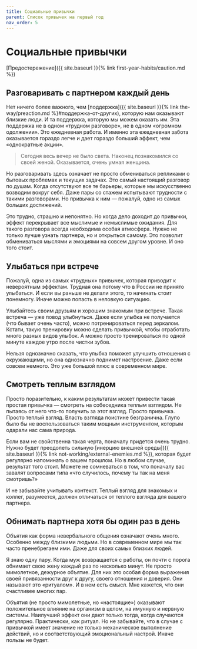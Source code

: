```yaml
---
title: Социальные привычки
parent: Список привычек на первый год
nav_order: 5
---
```


# Социальные привычки

[Предостережение]({{ site.baseurl }}{% link first-year-habits/caution.md %})

## Разговаривать с партнером каждый день

Нет ничего более важного, чем [поддержка]({{ site.baseurl }}{% link
the-way/preaction.md %}#поддержка-от-других), которую нам оказывают
близкие люди. И та поддержка, которую мы можем оказать им. Эта
поддержка не в одном «трудном разговоре», не в одном «огромном
одолжении». Это ежедневная работа. И именно эта ежедневная забота
оказывается гораздо легче и дает гораздо больший эффект, чем
«однократные акции».

> Сегодня весь вечер не было света. Наконец познакомился со своей
> женой. Оказывается, очень умная женщина.

Но разговаривать здесь означает не просто обмениваться репликами о
бытовых проблемах и текущих задачах. Это самый настоящий разговор по
душам. Когда отсутствуют все те барьеры, которые мы искусственно
возводим вокруг себя. Даже пары со стажем испытывают трудности с
такими разговорами. Но привычка к ним — пожалуй, одно из самых больших
достижений.

Это трудно, страшно и непонятно. Но когда дело доходит до привычки,
эффект перекрывает все мыслимые и немыслимые ожидания. Для такого
разговора всегда необходима особая атмосфера. Нужно не только лучше
узнать партнера, но и открыться самому. Это позволит обмениваться
мыслями и эмоциями на совсем другом уровне. И оно того стоит.

## Улыбаться при встрече

Пожалуй, одна из самых «трудных» привычек, которая приводит к
невероятным эффектам. Трудная она потому что в России не принято
улыбаться. И если вы раньше не делали этого, то начинать стоит
понемногу. Иначе можно попасть в неловкую ситуацию.

Улыбайтесь своим друзьям и хорошим знакомым при встрече. Такая встреча
— уже повод улыбнуться. Даже если улыбка не получается (что бывает
очень часто), можно потренироваться перед зеркалом. Кстати, такую
тренировку можно сделать привычкой, чтобы отработать много разных
видов улыбок. А можно просто тренироваться по одной минуте каждое утро
после чистки зубов.

Нельзя однозначно сказать, что улыбка поможет улучшить отношения с
окружающими, но она однозначно поднимет настроение. Даже если совсем
немного. Это уже большой плюс в современном мире.

## Смотреть теплым взглядом

Просто поразительно, к каким результатам может привести такая простая
привычка — смотреть на собеседника теплым взглядом. Не пытаясь от него
что-то получить за этот взгляд. Просто привычка. Просто теплый
взгляд. Власть взгляда поистине безгранична. Глупо было бы не
воспользоваться таким мощным инструментом, которым одарали нас сама
природа.

Если вам не свойственна такая черта, поначалу придется очень
трудно. Нужно будет преодолеть сильную [инерцию внешней среды]({{
site.baseurl }}{% link not-working/external-enemies.md %}), которая
будет регулярно напоминать о вашем прошлом. Но в любом случае,
результат того стоит. Можете не сомневаться в том, что поначалу вас
завалят вопросами типа «что случилось, почему ты так на меня
смотришь?»

И не забывайте учитывать контекст. Теплый взгляд для знакомых и
коллег, разумеется, должен отличаться от теплого взгляда для вашего
партнера.

## Обнимать партнера хотя бы один раз в день

Объятия как форма невербального общения означают очень много. Особенно
между близкими людьми. Но в современном мире мы так часто пренебрегаем
ими. Даже для своих самых близких людей.

Я знаю одну пару. Когда муж возвращается с работы, он почти с порога
обнимает свою жену каждый раз по несколько минут. Не просто
мимолетное, дежурное объятие. Для них это особая форма выражения своей
привязанности друг к другу, своего отношения и доверия. Они называют
это «ритуалом». И в нем есть смысл. Мне кажется, что они счастливее
многих пар.

Объятия (не просто мимолетные, но «настоящие») оказывают положительное
влияние на организм в целом, на имунную и нервную системы. Наилучший
эффект они дают только тогда, когда случаются регулярно. Практически,
как ритуал. Но не забывайте, что в случае с привычкой имеет значение
не только механическое выполнение действий, но и соответствующий
эмоциональный настрой. Иначе пользы не будет.

